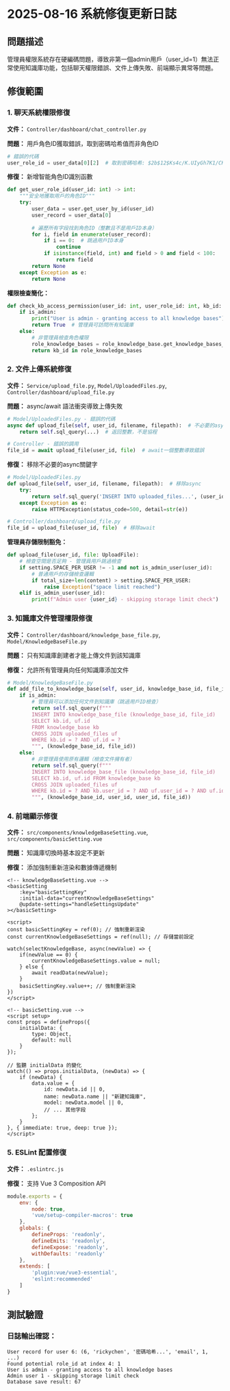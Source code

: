 # 2025-08-16 系統修復更新日誌

## 問題描述
管理員權限系統存在硬編碼問題，導致非第一個admin用戶（user_id=1）無法正常使用知識庫功能，包括聊天權限錯誤、文件上傳失敗、前端顯示異常等問題。

## 修復範圍

### 1. 聊天系統權限修復
**文件：** `Controller/dashboard/chat_controller.py`

**問題：** 用戶角色ID獲取錯誤，取到密碼哈希值而非角色ID
```python
# 錯誤的代碼
user_role_id = user_data[0][2]  # 取到密碼哈希: $2b$12$Ks4c/K.UIyGh7K1/CKzUP...
```

**修復：** 新增智能角色ID識別函數
```python
def get_user_role_id(user_id: int) -> int:
    """安全地獲取用戶的角色ID"""
    try:
        user_data = user.get_user_by_id(user_id)
        user_record = user_data[0]
        
        # 遍歷所有字段找到角色ID（整數且不是用戶ID本身）
        for i, field in enumerate(user_record):
            if i == 0:  # 跳過用戶ID本身
                continue
            if isinstance(field, int) and field > 0 and field < 100:
                return field
        return None
    except Exception as e:
        return None
```

**權限檢查簡化：**
```python
def check_kb_access_permission(user_id: int, user_role_id: int, kb_id: int) -> bool:
    if is_admin:
        print("User is admin - granting access to all knowledge bases")
        return True  # 管理員可訪問所有知識庫
    else:
        # 非管理員檢查角色權限
        role_knowledge_bases = role_knowledge_base.get_knowledge_bases_by_user_id(user_id)
        return kb_id in role_knowledge_bases
```

### 2. 文件上傳系統修復
**文件：** `Service/upload_file.py`, `Model/UploadedFiles.py`, `Controller/dashboard/upload_file.py`

**問題：** async/await 語法衝突導致上傳失敗
```python
# Model/UploadedFiles.py - 錯誤的代碼
async def upload_file(self, user_id, filename, filepath):  # 不必要的async
    return self.sql_query(...)  # 返回整數，不是協程

# Controller - 錯誤的調用
file_id = await upload_file(user_id, file)  # await一個整數導致錯誤
```

**修復：** 移除不必要的async關鍵字
```python
# Model/UploadedFiles.py
def upload_file(self, user_id, filename, filepath):  # 移除async
    try:
        return self.sql_query('INSERT INTO uploaded_files...', (user_id, filename, filepath), True)
    except Exception as e:
        raise HTTPException(status_code=500, detail=str(e))

# Controller/dashboard/upload_file.py
file_id = upload_file(user_id, file)  # 移除await
```

**管理員存儲限制豁免：**
```python
def upload_file(user_id, file: UploadFile):
    # 檢查空間是否足夠 - 管理員用戶跳過檢查
    if setting.SPACE_PER_USER != -1 and not is_admin_user(user_id):
        # 普通用戶的存儲檢查邏輯
        if total_size+len(content) > setting.SPACE_PER_USER:
            raise Exception("space limit reached")
    elif is_admin_user(user_id):
        print(f"Admin user {user_id} - skipping storage limit check")
```

### 3. 知識庫文件管理權限修復
**文件：** `Controller/dashboard/knowledge_base_file.py`, `Model/KnowledgeBaseFile.py`

**問題：** 只有知識庫創建者才能上傳文件到該知識庫

**修復：** 允許所有管理員向任何知識庫添加文件
```python
# Model/KnowledgeBaseFile.py
def add_file_to_knowledge_base(self, user_id, knowledge_base_id, file_id):
    if is_admin:
        # 管理員可以添加任何文件到知識庫（跳過用戶ID檢查）
        return self.sql_query(f"""
        INSERT INTO knowledge_base_file (knowledge_base_id, file_id)
        SELECT kb.id, uf.id
        FROM knowledge_base kb
        CROSS JOIN uploaded_files uf
        WHERE kb.id = ? AND uf.id = ?
        """, (knowledge_base_id, file_id))
    else:
        # 非管理員使用原有邏輯（檢查文件擁有者）
        return self.sql_query(f"""
        INSERT INTO knowledge_base_file (knowledge_base_id, file_id)
        SELECT kb.id, uf.id FROM knowledge_base kb
        CROSS JOIN uploaded_files uf
        WHERE kb.id = ? AND kb.user_id = ? AND uf.user_id = ? AND uf.id = ?
        """, (knowledge_base_id, user_id, user_id, file_id))
```

### 4. 前端顯示修復
**文件：** `src/components/knowledgeBaseSetting.vue`, `src/components/basicSetting.vue`

**問題：** 知識庫切換時基本設定不更新

**修復：** 添加強制重新渲染和數據傳遞機制
```vue
<!-- knowledgeBaseSetting.vue -->
<basicSetting 
    :key="basicSettingKey" 
    :initial-data="currentKnowledgeBaseSettings"
    @update-settings="handleSettingsUpdate"
></basicSetting>

<script>
const basicSettingKey = ref(0); // 強制重新渲染
const currentKnowledgeBaseSettings = ref(null); // 存儲當前設定

watch(selectKnowledgeBase, async(newValue) => {
    if(newValue == 0) {
        currentKnowledgeBaseSettings.value = null;
    } else {
        await readData(newValue);
    }
    basicSettingKey.value++; // 強制重新渲染
})
</script>
```

```vue
<!-- basicSetting.vue -->
<script setup>
const props = defineProps({
    initialData: {
        type: Object,
        default: null
    }
});

// 監聽 initialData 的變化
watch(() => props.initialData, (newData) => {
    if (newData) {
        data.value = {
            id: newData.id || 0,
            name: newData.name || "新建知識庫",
            model: newData.model || 0,
            // ... 其他字段
        };
    }
}, { immediate: true, deep: true });
</script>
```

### 5. ESLint 配置修復
**文件：** `.eslintrc.js`

**修復：** 支持 Vue 3 Composition API
```javascript
module.exports = {
    env: {
        node: true,
        'vue/setup-compiler-macros': true
    },
    globals: {
        defineProps: 'readonly',
        defineEmits: 'readonly',
        defineExpose: 'readonly',
        withDefaults: 'readonly'
    },
    extends: [
        'plugin:vue/vue3-essential',
        'eslint:recommended'
    ]
}
```

## 測試驗證



### 日誌輸出確認：
```
User record for user 6: (6, 'rickychen', '密碼哈希...', 'email', 1, ...)
Found potential role_id at index 4: 1
User is admin - granting access to all knowledge bases
Admin user 1 - skipping storage limit check
Database save result: 67
```

